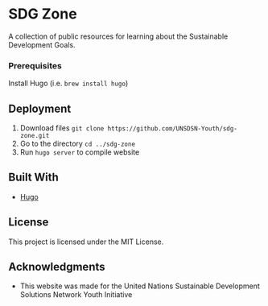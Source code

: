 # SDG Zone

A collection of public resources for learning about the Sustainable Development Goals.

### Prerequisites

Install Hugo (i.e. `brew install hugo`)


## Deployment

1. Download files `git clone https://github.com/UNSDSN-Youth/sdg-zone.git`
2. Go to the directory `cd ../sdg-zone`
3. Run `hugo server` to compile website

## Built With

* [Hugo](https://gohugo.io/)

## License

This project is licensed under the MIT License.

## Acknowledgments

* This website was made for the United Nations Sustainable Development Solutions Network Youth Initiative

